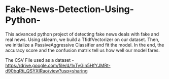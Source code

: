 # Fake-News-Detection-Using-Python-
This advanced python project of detecting fake news deals with fake and real news. Using sklearn, we build a TfidfVectorizer on our dataset. Then, we initialize a PassiveAggressive Classifier and fit the model. In the end, the accuracy score and the confusion matrix tell us how well our model fares.


The CSV File used as a dataset - https://drive.google.com/file/d/1vTyGin5HfYJMRt-d90bqRti_QSYXIRao/view?usp=sharing
